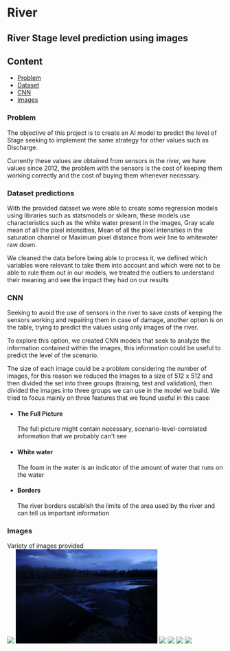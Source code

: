 # River 

## River Stage level prediction using images

## Content
* [Problem](#problem)
* [Dataset](#dataset-predictions)
* [CNN](#cnn)
* [Images](#images)

### Problem
The objective of this project is to create an AI model to predict the level of Stage seeking to implement the same strategy for other values such as Discharge.

Currently these values are obtained from sensors in the river, we have values since 2012, the problem with the sensors is the cost of keeping them working correctly and the cost of buying them whenever necessary.

### Dataset predictions
With the provided dataset we were able to create some regression models using libraries such as statsmodels or sklearn, these models use characteristics such as the white water present in the images, Gray scale mean of all the pixel intensities, Mean of all the pixel intensities in the saturation channel or Maximum pixel distance from weir line to whitewater raw down.

We cleaned the data before being able to process it, we defined which variables were relevant to take them into account and which were not to be able to rule them out in our models, we treated the outliers to understand their meaning and see the impact they had on our results

### CNN
Seeking to avoid the use of sensors in the river to save costs of keeping the sensors working and repairing them in case of damage, another option is on the table, trying to predict the values using only images of the river.

To explore this option, we created CNN models that seek to analyze the information contained within the images, this information could be useful to predict the level of the scenario.

The size of each image could be a problem considering the number of images, for this reason we reduced the images to a size of 512 x 512 and then divided the set into three groups (training, test and validation), then divided the images into three groups we can use in the model we build. We tried to focus mainly on three features that we found useful in this case:
* #### The Full Picture 
    The full picture might contain necessary, scenario-level-correlated information that we probably can't see
* #### White water 
    The foam in the water is an indicator of the amount of water that runs on the water
* #### Borders
    The river borders establish the limits of the area used by the river and can tell us important information
### Images
Variety of images provided
<br>
<img src="Images/StateLineWeir_20150901_Farrell_009.JPG" width=330>
<img src="Images/StateLineWeir_20140427_Farrell_010.JPG" width=330>
<img src="Images/StateLineWeir_20140427_Farrell_015.JPG" width=330>
<img src="Images/StateLineWeir_20140430_Farrell_084.JPG" width=330>
<img src="Images/StateLineWeir_20141120_Farrell_289.JPG" width=330>
<img src="Images/StateLineWeir_20150103_Farrell_010.JPG" width=330>
